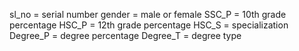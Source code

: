 sl_no = serial number
gender = male or female
SSC_P = 10th grade percentage
HSC_P = 12th grade percentage
HSC_S = specialization
Degree_P = degree percentage
Degree_T = degree type